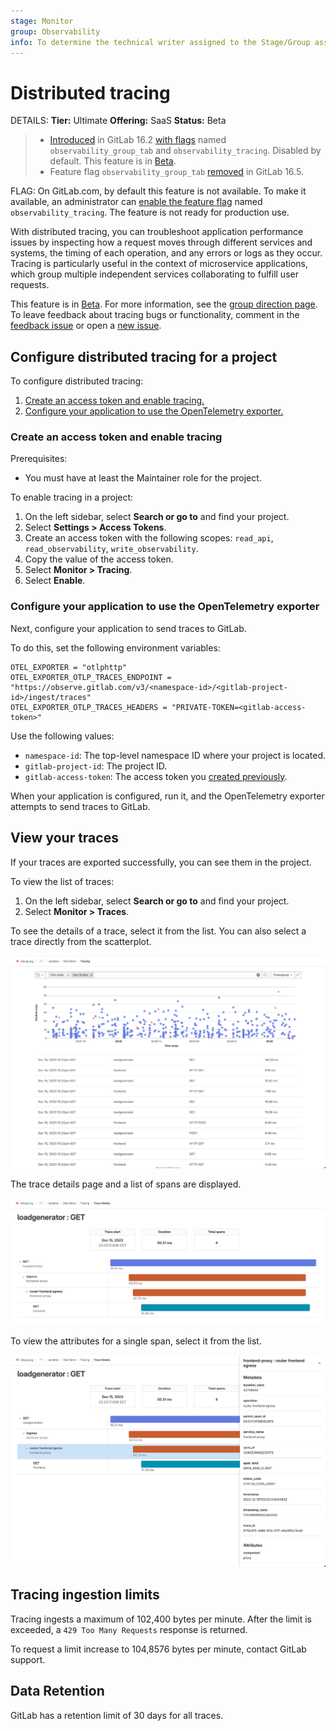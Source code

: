 ```yaml
---
stage: Monitor
group: Observability
info: To determine the technical writer assigned to the Stage/Group associated with this page, see https://handbook.gitlab.com/handbook/product/ux/technical-writing/#assignments
---
```


# Distributed tracing

DETAILS:
**Tier:** Ultimate
**Offering:** SaaS
**Status:** Beta

> - [Introduced](https://gitlab.com/gitlab-org/gitlab/-/merge_requests/124966) in GitLab 16.2 [with flags](../administration/feature_flags.md) named `observability_group_tab` and `observability_tracing`. Disabled by default. This feature is in [Beta](../policy/experiment-beta-support.md#beta).
> - Feature flag `observability_group_tab` [removed](https://gitlab.com/gitlab-org/gitlab/-/merge_requests/133264) in GitLab 16.5.

FLAG:
On GitLab.com, by default this feature is not available.
To make it available, an administrator can [enable the feature flag](../administration/feature_flags.md) named `observability_tracing`.
The feature is not ready for production use.

With distributed tracing, you can troubleshoot application performance issues by inspecting how a request moves through different services and systems, the timing of each operation, and any errors or logs as they occur. Tracing is particularly useful in the context of microservice applications, which group multiple independent services collaborating to fulfill user requests.

This feature is in [Beta](../policy/experiment-beta-support.md). For more information, see the [group direction page](https://about.gitlab.com/direction/analytics/observability/). To leave feedback about tracing bugs or functionality, comment in the [feedback issue](https://gitlab.com/gitlab-org/opstrace/opstrace/-/issues/2590) or open a [new issue](https://gitlab.com/gitlab-org/opstrace/opstrace/-/issues/new).

## Configure distributed tracing for a project

To configure distributed tracing:

1. [Create an access token and enable tracing.](#create-an-access-token-and-enable-tracing)
1. [Configure your application to use the OpenTelemetry exporter.](#configure-your-application-to-use-the-opentelemetry-exporter)

### Create an access token and enable tracing

Prerequisites:

- You must have at least the Maintainer role for the project.

To enable tracing in a project:

1. On the left sidebar, select **Search or go to** and find your project.
1. Select **Settings > Access Tokens**.
1. Create an access token with the following scopes: `read_api`, `read_observability`, `write_observability`.
1. Copy the value of the access token.
1. Select **Monitor > Tracing**.
1. Select **Enable**.

### Configure your application to use the OpenTelemetry exporter

Next, configure your application to send traces to GitLab.

To do this, set the following environment variables:

```shell
OTEL_EXPORTER = "otlphttp"
OTEL_EXPORTER_OTLP_TRACES_ENDPOINT = "https://observe.gitlab.com/v3/<namespace-id>/<gitlab-project-id>/ingest/traces"
OTEL_EXPORTER_OTLP_TRACES_HEADERS = "PRIVATE-TOKEN=<gitlab-access-token>"
```

Use the following values:

- `namespace-id`: The top-level namespace ID where your project is located.
- `gitlab-project-id`: The project ID.
- `gitlab-access-token`: The access token you [created previously](#create-an-access-token-and-enable-tracing).

When your application is configured, run it, and the OpenTelemetry exporter attempts to send
traces to GitLab.

## View your traces

If your traces are exported successfully, you can see them in the project.

To view the list of traces:

1. On the left sidebar, select **Search or go to** and find your project.
1. Select **Monitor > Traces**.

To see the details of a trace, select it from the list. You can also select a trace directly from the scatterplot.

![list of traces](img/tracing_list_v16_7.png)

The trace details page and a list of spans are displayed.

![tracing details](img/tracing_details_v16_7.png)

To view the attributes for a single span, select it from the list.

![tracing drawer](img/tracing_drawer_v16_7.png)

## Tracing ingestion limits

Tracing ingests a maximum of 102,400 bytes per minute.
After the limit is exceeded, a `429 Too Many Requests` response is returned.

To request a limit increase to 104,8576 bytes per minute, contact GitLab support.

## Data Retention

GitLab has a retention limit of 30 days for all traces.

